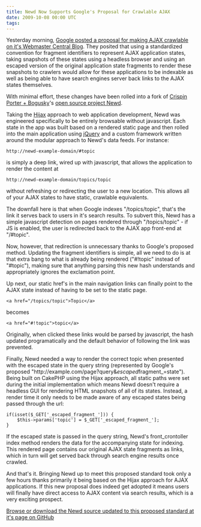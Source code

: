 ```yaml
---
title: Newd Now Supports Google's Proposal for Crawlable AJAX
date: 2009-10-08 00:00 UTC
tags:
---
```


<p>Yesterday morning, <a href="http://googlewebmastercentral.blogspot.com/2009/10/proposal-for-making-ajax-crawlable.html">Google posted a proposal for making AJAX crawlable on it's Webmaster Central Blog</a>.  They posited that using a standardized convention for fragment identifiers to represent AJAX application states, taking snapshots of these states using a headless browser and using an escaped version of the original application state fragments to render these snapshots to crawlers would allow for these applications to be indexable as well as being able to have search engines server back links to the AJAX states themselves.  </p>

<p>With minimal effort, these changes have been rolled into a fork of <a href="http://www.cpbgroup.com">Crispin Porter + Bogusky</a>'s <a href="http://www.github.com/cpbadmin/newd">open source project Newd</a>.</p>

<p>Taking the <a href="http://domscripting.com/blog/display/41">Hijax</a> approach to web application development, Newd was engineered specifically to be entirely browsable without javascript.  Each state in the app was built based on a rendered static page and then rolled into the main application using <a href="http://www.jquery.com">jQuery</a> and a custom framework written around the modular approach to Newd's data feeds.  For instance:</p>

<pre><code>http://newd-example-domain/#topic
</code></pre>

<p>is simply a deep link, wired up with javascript, that allows the application to render the content at</p>

<pre><code>http://newd-example-domain/topics/topic
</code></pre>

<p>without refreshing or redirecting the user to a new location.  This allows all of your AJAX states to have static, crawlable equivalents.  </p>

<p>The downfall here is that when Google indexes "/topics/topic", that's the link it serves back to users in it's search results.  To subvert this, Newd has a simple javascript detection on pages rendered through "/topics/topic" - if JS is enabled, the user is redirected back to the AJAX app front-end at "/#topic".</p>

<p>Now, however, that redirection is unnecessary thanks to Google's proposed method. Updating the fragment identifiers is simple, all we need to do is at that extra bang to what is already being rendered ("#!topic" instead of "#topic"), making sure that anything parsing this new hash understands and appropriately ignores the exclamation point.</p>

<p>Up next, our static href's in the main navigation links can finally point to the AJAX state instead of having to be set to the static page.  </p>

<pre><code>&lt;a href="/topics/topic"&gt;Topic&lt;/a&gt;
</code></pre>

<p>becomes</p>

<pre><code>&lt;a href="#!topic"&gt;topic&lt;/a&gt;
</code></pre>

<p>Originally, when clicked these links would be parsed by javascript, the hash updated programatically and  the default behavior of following the link was prevented.</p>

<p>Finally, Newd needed a way to render the correct topic when presented with the escaped state in the query string (represented by Google's proposed "http://example.com/page?query&amp;<em>escaped</em>fragment_=state").  Being built on CakePHP using the Hijax approach, all static paths were set during the initial implementation which means Newd doesn't require a headless GUI for rendering HTML snapshots of all of its states. Instead, a render time it only needs to be made aware of any escaped states being passed through the url:</p>

<pre><code>if(isset($_GET['_escaped_fragment_'])) {
    $this-&gt;params['topic'] = $_GET['_escaped_fragment_'];
}
</code></pre>

<p>If the escaped state is passed in the query string, Newd's front_crontoller index method renders the data for the accompanying state for indexing.  This rendered page contains our original AJAX state fragments as links, which in turn will get served back through search engine results once crawled.</p>

<p>And that's it.  Bringing Newd up to meet this proposed standard took only a few hours thanks primarily it being based on the Hijax approach for AJAX applications. If this new proposal does indeed get adopted it means users will finally have direct access to AJAX content via search results, which is a very exciting prospect.</p>

<p><a href="http://github.com/markupboy/newd">Browse or download the Newd source updated to this proposed standard at it's page on GitHub</a></p>
